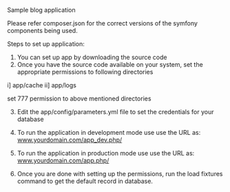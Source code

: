 Sample blog application

Please refer composer.json for the correct versions of the symfony components being used.

Steps to set up application:
1) You can set up app by downloading the source code
2) Once you have the source code available on your system, set the appropriate permissions to following directories

 i] app/cache 
 ii] app/logs

set 777 permission to above mentioned directories

3) Edit the app/config/parameters.yml file to set the credentials for your database

4) To run the application in development mode use use the URL as:
 www.yourdomain.com/app_dev.php/

5) To run the application in production mode use use the URL as:
 www.yourdomain.com/app.php/

6) Once you are done with setting up the permissions, run the load fixtures command to get the default record in database.
  

